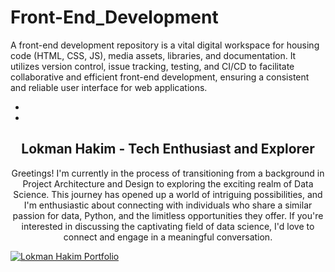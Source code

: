 # Front-End_Development
A front-end development repository is a vital digital workspace for housing code (HTML, CSS, JS), media assets, libraries, and documentation. It utilizes version control, issue tracking, testing, and CI/CD to facilitate collaborative and efficient front-end development, ensuring a consistent and reliable user interface for web applications.

-
-



<h2 align="center">Lokman Hakim - Tech Enthusiast and Explorer</h2>
<p align="center">Greetings! I'm currently in the process of transitioning from a background in Project Architecture and Design to exploring the exciting realm of Data Science. This journey has opened up a world of intriguing possibilities, and I'm enthusiastic about connecting with individuals who share a similar passion for data, Python, and the limitless opportunities they offer. If you're interested in discussing the captivating field of data science, I'd love to connect and engage in a meaningful conversation.</p>

[![Lokman Hakim Portfolio](https://lokmantech.github.io/img/footer/Footer.png)](https://lokmantech.github.io)
